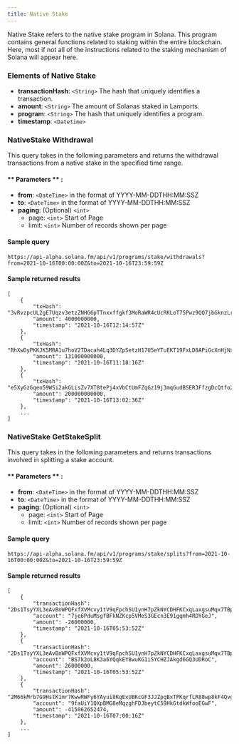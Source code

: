 ```yaml
---
title: Native Stake
---
```

Native Stake refers to the native stake program in Solana. This program contains general functions related to staking within the entire blockchain. Here, most if not all of the instructions related to the staking mechanism of Solana will appear here.


### Elements of Native Stake
* **transactionHash**: `<String>` The hash that uniquely identifies a transaction.
* **amount**: `<String>` The amount of Solanas staked in Lamports.
* **program**: `<String>` The hash that uniquely identifies a program.
* **timestamp**: `<Datetime>`

### NativeStake Withdrawal

This query takes in the following parameters and returns the withdrawal transactions from a native stake in the specified time range.

#### ** Parameters ** :

- **from**: `<DateTime>` in the format of YYYY-MM-DDTHH:MM:SSZ
- **to**: `<DateTime>` in the format of YYYY-MM-DDTHH:MM:SSZ
- **paging**: (Optional) `<int>`
  - page: `<int>` Start of Page
  - limit: `<int>` Number of records shown per page

#### Sample query
```
https://api-alpha.solana.fm/api/v1/programs/stake/withdrawals?from=2021-10-16T00:00:00Z&to=2021-10-16T23:59:59Z
```
#### Sample returned results
```
[
    {
        "txHash": "3vRvzpcUL2gE7Uqzv3etzZNHG6pTTnxxffgkf3MoRaWR4cUcRKLoT75Pwz9QQ7jbGknzLrNLbk7M6y3iWH7UAv6W",
        "amount": 4000000000,
        "timestamp": "2021-10-16T12:14:57Z"
    },
    {
        "txHash": "RhXwDyPKKJK5MRA1u7hoV2TDacah4Lq3DYZpSetzH17U5eYTuEKT19FxLD8APiGcXnHjNx6t4wCtUwnafohGPZH",
        "amount": 131000000000,
        "timestamp": "2021-10-16T11:18:16Z"
    },
    {
        "txHash": "e5XyGzGqeo59WSi2akGLisZv7XT8tePj4xVbCtUmFZqGz19j3mqGudBSER3FfzgDcQtfo2oykkz1j9X16XVsraa",
        "amount": 200000000000,
        "timestamp": "2021-10-16T13:02:36Z"
    },
    ...
]
```

### NativeStake GetStakeSplit

This query takes in the following parameters and returns transactions involved in splitting a stake account.

#### ** Parameters ** :

- **from**: `<DateTime>` in the format of YYYY-MM-DDTHH:MM:SSZ
- **to**: `<DateTime>` in the format of YYYY-MM-DDTHH:MM:SSZ
- **paging**: (Optional) `<int>`
  - page: `<int>` Start of Page
  - limit: `<int>` Number of records shown per page

#### Sample query
```
https://api-alpha.solana.fm/api/v1/programs/stake/splits?from=2021-10-16T00:00:00Z&to=2021-10-16T23:59:59Z
```
#### Sample returned results
```
[
    {
        "transactionHash": "2Ds1TsyYXL3eAvBnWPQFxfXVMcvy1tV9qFpchSU1ynH7pZkNYCDHFKCxqLaxgsuMqx7TBpaNSATKaLwGE2YxhmJt",
        "account": "7je6PduMsgfBFkNZKcp5VMeS3GEcn3E91gqmh4RDYGeJ",
        "amount": -26000000,
        "timestamp": "2021-10-16T05:53:52Z"
    },
    {
        "transactionHash": "2Ds1TsyYXL3eAvBnWPQFxfXVMcvy1tV9qFpchSU1ynH7pZkNYCDHFKCxqLaxgsuMqx7TBpaNSATKaLwGE2YxhmJt",
        "account": "BS7k2oL8K3a6YQqkEY8wuKG1i5YCHZJAkgd6GQ3UDRoC",
        "amount": 26000000,
        "timestamp": "2021-10-16T05:53:52Z"
    },
    {
        "transactionHash": "2M66kMrb7G9HstK1mr7KwwRWFy6YAyui8KgExUBKcGF3JJZpgBxTPKqrfLR88wp8kF4QvgGG2wdBxLuH7GEntZ9A",
        "account": "9faUiY1QXpBMG8eMqzghFDJbeytC59HkGtdkWfooEGwF",
        "amount": -415062652474,
        "timestamp": "2021-10-16T07:00:16Z"
    },
    ...
]
```







